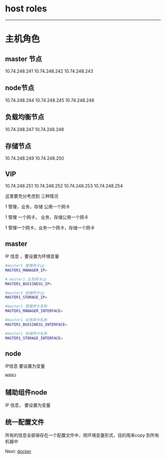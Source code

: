 # host roles

---

# 主机角色

## master 节点

10.74.248.241    10.74.248.242     10.74.248.243       

## node节点

 10.74.248.244     10.74.248.245    10.74.248.246     

## 负载均衡节点

 10.74.248.247    10.74.248.248     

## 存储节点

 10.74.248.249   10.74.248.250 



## VIP

10.74.248.251   10.74.248.252   10.74.248.253  10.74.248.254















这里要充分考虑到 三种情况

1  管理，业务，存储 公用一个网卡

1 管理 一个网卡， 业务，存储公用一个网卡

1 管理一个网卡，业务一个网卡，存储一个网卡

## master

IP 信息 ，要设置为环境变量

```bash
#master1 管理网卡ip
MASTER1_MANAGER_IP=

# master1 业务网卡ip
MASTER1_BUSSINESS_IP=

#master1 存储网卡ip
MASTER1_STORAGE_IP=

#master1 管理网卡名称
MASTER1_MANAGER_INTERFACE=

#master1 业务网卡名称
MASTER1_BUSSINESS_INTERFACE=

#master1 存储网卡名称
MASTER1_STORAGE_INTERFACE=
```

## node

IP信息 要设置为变量

```bash
NODES
```

## 辅助组件node

IP 信息， 要设置为变量

## 统一配置文件

所有的信息全部保存在一个配置文件中，用环境变量形式，目的用来copy 到所有机器中

Next:  [docker](/docker.md)

